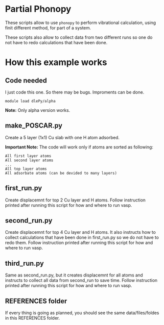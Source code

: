 # Partial Phonopy

These scripts allow to use `phonopy` to perform vibrational calculation, using finit different method, for part of a system.

These scripts also allow to collect data from two different runs so one do not have to redo calculations that have been done.

# How this example works

## Code needed

I just code this one. So there may be bugs. Improments can be done.

```
module load dlePy/alpha
```

**Note:** Only alpha version works.


## make_POSCAR.py

Create a 5 layer (1x1) Cu slab with one H atom adsorbed.

**Important Note:** The code will work only if atoms are sorted as following:

```
All first layer atoms
All second layer atoms
...
All top layer atoms
All adsorbate atoms (can be devided to many layers)
```


## first_run.py

Create displacemnt for top 2 Cu layer and H atoms. Follow instruction printed after running this script for how and where to run vasp.

## second_run.py

Create displacemnt for top 4 Cu layer and H atoms. It also instructs how to collect calculations that have been done in first_run.py so we do not have to redo them. Follow instruction printed after running this script for how and where to run vasp.

## third_run.py

Same as second_run.py, but it creates displacemnt for all atoms and instructs to collect all data from second_run to save time. Follow instruction printed after running this script for how and where to run vasp.

## REFERENCES folder

If every thing is going as planned, you should see the same data/files/foldes in this REFERENCES folder.
